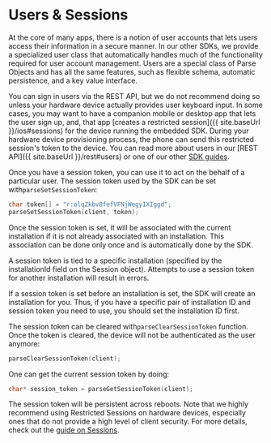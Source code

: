 # Users & Sessions

At the core of many apps, there is a notion of user accounts that lets users access their information in a secure manner. In our other SDKs, we provide a specialized user class that automatically handles much of the functionality required for user account management. Users are a special class of Parse Objects and has all the same features, such as flexible schema, automatic persistence, and a key value interface.

You can sign in users via the REST API, but we do not recommend doing so unless your hardware device actually provides user keyboard input. In some cases, you may want to have a companion mobile or desktop app that lets the user sign up, and, that app [creates a restricted session]({{ site.baseUrl }}/ios#sessions) for the device running the embedded SDK. During your hardware device provisioning process, the phone can send this restricted session's token to the device. You can read more about users in our [REST API]({{ site.baseUrl }}/rest#users) or one of our other [SDK guides](/docs).

Once you have a session token, you can use it to act on the behalf of a particular user. The session token used by the SDK can be set with`parseSetSessionToken`:

```cpp
char token[] = "r:olqZkbv8fefVFNjWegyIXIggd";
parseSetSessionToken(client, token);
```

Once the session token is set, it will be associated with the current installation if it is not already associated with an installation. This association can be done only once and is automatically done by the SDK.

A session token is tied to a specific installation (specified by the installationId field on the Session object). Attempts to use a session token for another installation will result in errors.

If a session token is set before an installation is set, the SDK will create an installation for you. Thus, if you have a specific pair of installation ID and session token you need to use, you should set the installation ID first.

The session token can be cleared with`parseClearSessionToken` function. Once the token is cleared, the device will not be authenticated as the user anymore:

```cpp
parseClearSessionToken(client);
```

One can get the current session token by doing:

```cpp
char* session_token = parseGetSessionToken(client);
```

The session token will be persistent across reboots. Note that we highly recommend using Restricted Sessions on hardware devices, especially ones that do not provide a high level of client security. For more details, check out the [guide on Sessions](#sessions).
